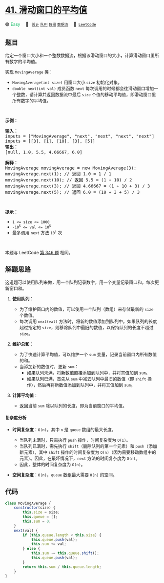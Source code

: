 # [41. 滑动窗口的平均值](https://leetcode.cn/problems/qIsx9U)

🟢 <font color=#15bd66>Easy</font>&emsp; 🔖&ensp; [`设计`](/tag/design.md) [`队列`](/tag/queue.md) [`数组`](/tag/array.md) [`数据流`](/tag/data-stream.md)&emsp; 🔗&ensp;[`LeetCode`](https://leetcode.cn/problems/qIsx9U)

## 题目

<p>给定一个窗口大小和一个整数数据流，根据该滑动窗口的大小，计算滑动窗口里所有数字的平均值。</p>

<p>实现 <code>MovingAverage</code> 类：</p>

<ul>
	<li><code>MovingAverage(int size)</code> 用窗口大小 <code>size</code> 初始化对象。</li>
	<li><code>double next(int val)</code>&nbsp;成员函数 <code>next</code>&nbsp;每次调用的时候都会往滑动窗口增加一个整数，请计算并返回数据流中最后 <code>size</code> 个值的移动平均值，即滑动窗口里所有数字的平均值。</li>
</ul>

<p>&nbsp;</p>

<p><strong>示例：</strong></p>

<pre>
<strong>输入：</strong>
inputs = ["MovingAverage", "next", "next", "next", "next"]
inputs = [[3], [1], [10], [3], [5]]
<strong>输出：</strong>
[null, 1.0, 5.5, 4.66667, 6.0]

<strong>解释：</strong>
MovingAverage movingAverage = new MovingAverage(3);
movingAverage.next(1); // 返回 1.0 = 1 / 1
movingAverage.next(10); // 返回 5.5 = (1 + 10) / 2
movingAverage.next(3); // 返回 4.66667 = (1 + 10 + 3) / 3
movingAverage.next(5); // 返回 6.0 = (10 + 3 + 5) / 3
</pre>

<p>&nbsp;</p>

<p><strong>提示：</strong></p>

<ul>
	<li><code>1 &lt;= size &lt;= 1000</code></li>
	<li><code>-10<sup>5</sup> &lt;= val &lt;= 10<sup>5</sup></code></li>
	<li>最多调用 <code>next</code> 方法 <code>10<sup>4</sup></code> 次</li>
</ul>

<p>&nbsp;</p>

本题与 LeetCode [第 346 题](../problem/0346.md) 相同。

## 解题思路

这道题可以使用队列来做，用一个队列记录数字，用一个变量记录窗口和，每次更新窗口和。

1. **使用队列**：

   - 为了维护窗口内的数值，可以使用一个队列（数组）来存储最新的 `size` 个数值。
   - 每次调用 `next(val)` 方法时，将新的数值添加到队列中。如果队列的长度超过指定的 `size`，则移除队列中最旧的数值，以保持队列的长度不超过 `size`。

2. **维护总和**：

   - 为了快速计算平均值，可以维护一个 `sum` 变量，记录当前窗口内所有数值的和。
   - 当添加新的数值时，更新 `sum`：
     - 如果队列未满，将新数值直接添加到队列中，并将其值加到 `sum`。
     - 如果队列已满，首先从 `sum` 中减去队列中最旧的数值（即 `shift` 操作），然后再将新数值添加到队列中，并将其值加到 `sum`。

3. **计算平均值**：
   - 返回当前 `sum` 除以队列的长度，即为当前窗口的平均值。

#### 复杂度分析

- **时间复杂度**：`O(n)`，其中 `n` 是 `queue` 数组的最大长度。

  - 当队列未满时，只需执行 `push` 操作，时间复杂度为 `O(1)`。
  - 当队列已满时，需先执行 `shift`（删除队列的第一个元素）和 `push`（添加新元素），其中 `shift` 操作的时间复杂度为 `O(n)`（因为需要移动数组中的元素）。因此，在最坏情况下，`next` 方法的时间复杂度为 `O(n)`。
  - 因此，整体的时间复杂度为 `O(n)`。

- **空间复杂度**：`O(n)`，`queue` 数组最大需要 `O(n)` 的空间。

## 代码

```javascript
class MovingAverage {
	constructor(size) {
		this.size = size;
		this.queue = [];
		this.sum = 0;
	}
	next(val) {
		if (this.queue.length < this.size) {
			this.queue.push(val);
			this.sum += val;
		} else {
			this.sum -= this.queue.shift();
			this.queue.push(val);
		}
		return this.sum / this.queue.length;
	}
}
```
